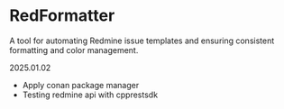 # RedFormatter
A tool for automating Redmine issue templates and ensuring consistent formatting and color management.

2025.01.02
- Apply conan package manager 
- Testing redmine api with cpprestsdk